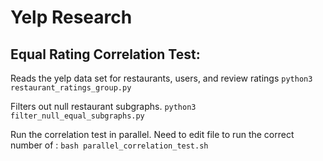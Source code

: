 # Yelp Research

## Equal Rating Correlation Test:

Reads the yelp data set for restaurants, users, and review ratings
`python3 restaurant_ratings_group.py`

Filters out null restaurant subgraphs.
`python3 filter_null_equal_subgraphs.py`

Run the correlation test in parallel. Need to edit file to run the correct number of :
`bash parallel_correlation_test.sh`
